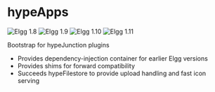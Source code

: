 hypeApps
========
![Elgg 1.8](https://img.shields.io/badge/Elgg-1.8.x-orange.svg?style=flat-square)
![Elgg 1.9](https://img.shields.io/badge/Elgg-1.9.x-orange.svg?style=flat-square)
![Elgg 1.10](https://img.shields.io/badge/Elgg-1.10.x-orange.svg?style=flat-square)
![Elgg 1.11](https://img.shields.io/badge/Elgg-1.11.x-orange.svg?style=flat-square)


Bootstrap for hypeJunction plugins

* Provides dependency-injection container for earlier Elgg versions
* Provides shims for forward compatibility
* Succeeds hypeFilestore to provide upload handling and fast icon serving





